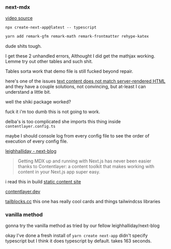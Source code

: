 ### next-mdx

[video  source](https://www.youtube.com/watch?v=J_0SBJMxmcw&list=LL&index=39&t=2935s)

`npx create-next-app@latest -- typescript`

```sh
yarn add remark-gfm remark-math remark-frontmatter rehype-katex
```

dude shits tough.

I get these 2 unhandled errors, 
Althought I did get the mathjax working. Lemme try out other tables and such shit.

Tables sorta work
that demo file is still fucked beyond repair.

here's one of the issues
[text content does not match server-rendered HTML](https://stackoverflow.com/questions/66374123/warning-text-content-did-not-match-server-im-out-client-im-in-div)
and they have a couple solutions, not convincing, but at-least I can understand a little bit.

well the shiki package worked?

fuck it i'm too dumb this is not going to work.

delba's is too complicated she imports this thing inside `contentlayer.config.ts`

maybe I should console log from every config file to see the order of execution of every config file.

[leighhalliday - next-blog](https://github.com/leighhalliday/next-blog)

> Getting MDX up and running with Next.js has never been easier thanks to Contentlayer: a content toolkit that makes working with content in your Next.js app super easy.

i read this in build [static content site](https://www.youtube.com/watch?v=obJvzyHiQ9k)

[contentlayer.dev](https://www.contentlayer.dev/)

[tailblocks.cc](https://tailblocks.cc/)
this one has really cool cards and things tailwindcss libraries


### vanilla method

gonna try the vanilla method as tried by our fellow leighhalliday/next-blog

okay I've done a fresh install of
`yarn create next-app` didn't specify typescript but I think it does typescript by default.
takes 163 seconds.